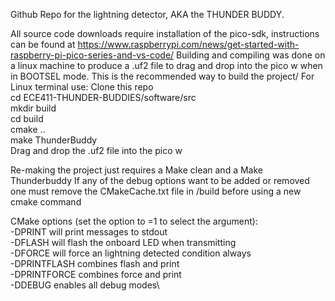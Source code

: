 Github Repo for the lightning detector, AKA the THUNDER BUDDY.

All source code downloads require installation of the pico-sdk, instructions can be found at https://www.raspberrypi.com/news/get-started-with-raspberry-pi-pico-series-and-vs-code/
Building and compiling was done on a linux machine to produce a .uf2 file to drag and drop into the pico w when in BOOTSEL mode. This is the recommended way to build the project/
For Linux terminal use:
Clone this repo\
cd ECE411-THUNDER-BUDDIES/software/src\
mkdir build\
cd build\
cmake ..\
make ThunderBuddy\
Drag and drop the .uf2 file into the pico w 

Re-making the project just requires a Make clean and a Make Thunderbuddy
If any of the debug options want to be added or removed one must remove the CMakeCache.txt file in /build before using a new cmake command


CMake options (set the option to =1 to select the argument):\
-DPRINT will print messages to stdout\
-DFLASH will flash the onboard LED when transmitting\
-DFORCE will force an lightning detected condition always\
-DPRINTFLASH combines flash and print\
-DPRINTFORCE combines force and print\
-DDEBUG enables all debug modes\
